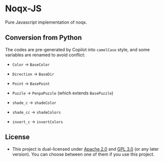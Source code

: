 # Noqx-JS

Pure Javascript implementation of noqx.

## Conversion from Python

The codes are pre-generated by Copilot into `camelCase` style, and some variables are renamed to avoid conflict:

- `Color` -> `BaseColor`

- `Direction` -> `BaseDir`

- `Point` -> `BasePoint`

- `Puzzle` -> `PenpaPuzzle` (which extends `BasePuzzle`)

- `shade_c` -> `shadeColor`

- `shade_cc` -> `shadeColors`

- `invert_c` -> `invertColors`

## License

- This project is dual-licensed under [Apache 2.0](./LICENSE.APACHE) and [GPL 3.0](./LICENSE.GPL) (or any later version). You can choose between one of them if you use this project.
